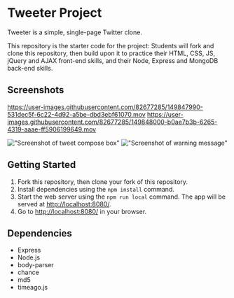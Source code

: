 # Tweeter Project

Tweeter is a simple, single-page Twitter clone.

This repository is the starter code for the project: Students will fork and clone this repository, then build upon it to practice their HTML, CSS, JS, jQuery and AJAX front-end skills, and their Node, Express and MongoDB back-end skills.

## Screenshots

https://user-images.githubusercontent.com/82677285/149847990-531dec5f-6c22-4d92-a5be-dbd3ebf61070.mov
https://user-images.githubusercontent.com/82677285/149848000-b0ae7b3b-6265-4319-aaae-ff5906199649.mov



!["Screenshot of tweet compose box"](https://github.com/owong83/tweeter/blob/master/doc/tweet.png?raw=true)
!["Screenshot of warning message"](https://github.com/owong83/tweeter/blob/master/doc/warning.png?raw=true)


## Getting Started

1. Fork this repository, then clone your fork of this repository.
2. Install dependencies using the `npm install` command.
3. Start the web server using the `npm run local` command. The app will be served at <http://localhost:8080/>.
4. Go to <http://localhost:8080/> in your browser.

## Dependencies

- Express
- Node.js
- body-parser
- chance
- md5
- timeago.js
